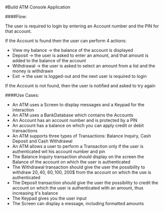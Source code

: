 #Build ATM Console Application

####Flow:

The user is required to login by entering an Account number and the PIN for that account.

If the Account is found then the user can perform 4 actions:

 - View my balance -> the balance of the account is displayed
 - Deposit -> the user is asked to enter an amount, and that amount is added to the balance of the account
 - Withdrawal -> the user is asked to select an amount from a list and the money is withdrawn
 - Exit -> the user is logged-out and the next user is required to login

If the Account is not found, then the user is notified and asked to try again


####Use Cases:

 - An ATM uses a Screen to display messages and a Keypad for the interaction
 - An ATM uses a BankDatabase which contains the Accounts
 - An Account has an account number and is protected by a PIN
 - An account has a balance on which you can apply credit or debit transactions
 - An ATM supports three types of Transactions: Balance Inquiry, Cash Deposit and Cash Withdrawal
 - An ATM allows a user to perform a Transaction only if the user is authenticated wit his account number and pin
 - The Balance Inquiry transaction should display on the screen the Balance of the account on which 
 the user is authenticated
 - The Withdrawal transaction should give the user the possibility to withdraw 20$, 40$, 60$, 100$, 200$ 
 from the account on which the use is authenticated
 - The Deposit transaction should give the user the possibility to credit the account on which the user 
 is authenticated with an amount, thus increasing it's balance
 - The Keypad gives you the user input
 - The Screen can display a message, including formatted amounts
 
 
 